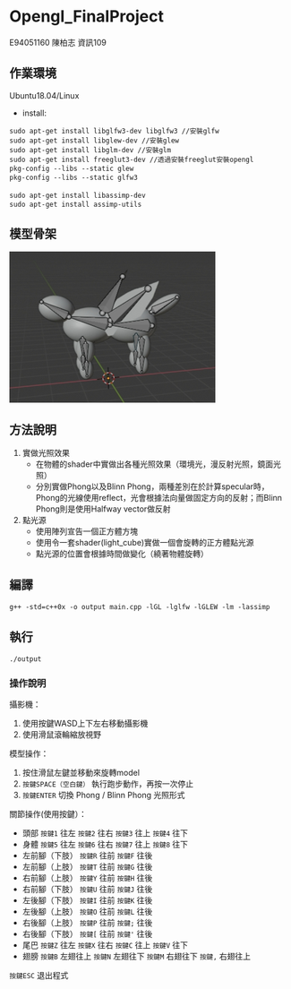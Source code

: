 # Opengl_FinalProject

E94051160 陳柏志 資訊109

## 作業環境

Ubuntu18.04/Linux

* install:
```
sudo apt-get install libglfw3-dev libglfw3 //安裝glfw
sudo apt-get install libglew-dev //安裝glew
sudo apt-get install libglm-dev //安裝glm
sudo apt-get install freeglut3-dev //透過安裝freeglut安裝opengl
pkg-config --libs --static glew
pkg-config --libs --static glfw3

sudo apt-get install libassimp-dev
sudo apt-get install assimp-utils
```

## 模型骨架

![](model_bone.png)

## 方法說明

1. 實做光照效果
    * 在物體的shader中實做出各種光照效果（環境光，漫反射光照，鏡面光照）
    * 分別實做Phong以及Blinn Phong，兩種差別在於計算specular時，Phong的光線使用reflect，光會根據法向量做固定方向的反射；而Blinn Phong則是使用Halfway vector做反射
2. 點光源
    * 使用陣列宣告一個正方體方塊
    * 使用令一套shader(light_cube)實做一個會旋轉的正方體點光源
    * 點光源的位置會根據時間做變化（繞著物體旋轉）

## 編譯

```
g++ -std=c++0x -o output main.cpp -lGL -lglfw -lGLEW -lm -lassimp
```

## 執行

```
./output
```

### 操作說明

攝影機：
1. 使用按鍵WASD上下左右移動攝影機
2. 使用滑鼠滾輪縮放視野

模型操作：
1. 按住滑鼠左鍵並移動來旋轉model
2. ```按鍵SPACE（空白鍵）``` 執行跑步動作，再按一次停止
3. ```按鍵ENTER``` 切換 Phong / Blinn Phong 光照形式

關節操作(使用按鍵）：
* 頭部
```按鍵1``` 往左
```按鍵2``` 往右
```按鍵3``` 往上
```按鍵4``` 往下
* 身體
```按鍵5``` 往左
```按鍵6``` 往右
```按鍵7``` 往上
```按鍵8``` 往下
* 左前腳（下肢）
```按鍵R``` 往前
```按鍵F``` 往後
* 左前腳（上肢）
```按鍵T``` 往前
```按鍵G``` 往後
* 右前腳（上肢）
```按鍵Y``` 往前
```按鍵H``` 往後
* 右前腳（下肢）
```按鍵U``` 往前
```按鍵J``` 往後
* 左後腳（下肢）
```按鍵I``` 往前
```按鍵K``` 往後
* 左後腳（上肢）
```按鍵O``` 往前
```按鍵L``` 往後
* 右後腳（上肢）
```按鍵P``` 往前
```按鍵;``` 往後
* 右後腳（下肢）
```按鍵[``` 往前
```按鍵'``` 往後
* 尾巴
```按鍵Z``` 往左
```按鍵X``` 往右
```按鍵C``` 往上
```按鍵V``` 往下
* 翅膀
```按鍵B``` 左翅往上
```按鍵N``` 左翅往下
```按鍵M``` 右翅往下
```按鍵,``` 右翅往上

```按鍵ESC``` 退出程式
